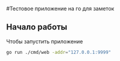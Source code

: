 #Тестовое приложение на го для заметок

## Начало работы

Чтобы запустить приложение

```bash
go run ./cmd/web -addr="127.0.0.1:9999"
```